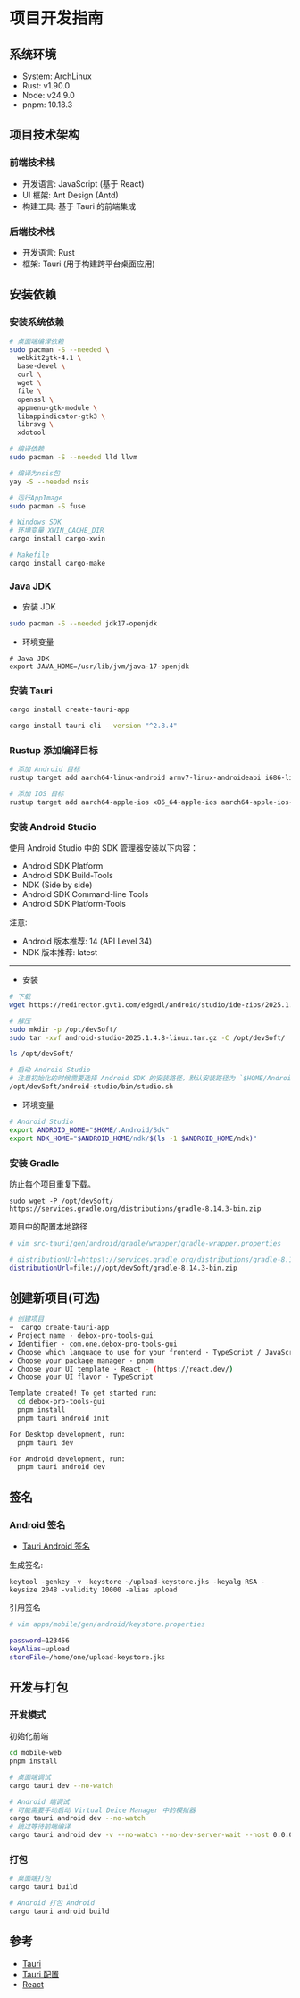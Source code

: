 # 项目开发指南

## 系统环境

- System: ArchLinux
- Rust: v1.90.0
- Node: v24.9.0
- pnpm: 10.18.3

## 项目技术架构

### 前端技术栈

- 开发语言: JavaScript (基于 React)
- UI 框架: Ant Design (Antd)
- 构建工具: 基于 Tauri 的前端集成

### 后端技术栈

- 开发语言: Rust
- 框架: Tauri (用于构建跨平台桌面应用)

## 安装依赖

### 安装系统依赖

```sh
# 桌面端编译依赖
sudo pacman -S --needed \
  webkit2gtk-4.1 \
  base-devel \
  curl \
  wget \
  file \
  openssl \
  appmenu-gtk-module \
  libappindicator-gtk3 \
  librsvg \
  xdotool

# 编译依赖
sudo pacman -S --needed lld llvm

# 编译为nsis包
yay -S --needed nsis

# 运行AppImage
sudo pacman -S fuse

# Windows SDK
# 环境变量 XWIN_CACHE_DIR
cargo install cargo-xwin

# Makefile
cargo install cargo-make
```

### Java JDK

- 安装 JDK

```sh
sudo pacman -S --needed jdk17-openjdk
```

- 环境变量

```shell
# Java JDK
export JAVA_HOME=/usr/lib/jvm/java-17-openjdk
```

### 安装 Tauri

```sh
cargo install create-tauri-app

cargo install tauri-cli --version "^2.8.4"
```

### Rustup 添加编译目标

```sh
# 添加 Android 目标
rustup target add aarch64-linux-android armv7-linux-androideabi i686-linux-android x86_64-linux-android

# 添加 IOS 目标
rustup target add aarch64-apple-ios x86_64-apple-ios aarch64-apple-ios-sim
```

### 安装 Android Studio

使用 Android Studio 中的 SDK 管理器安装以下内容：

- Android SDK Platform
- Android SDK Build-Tools
- NDK (Side by side)
- Android SDK Command-line Tools
- Android SDK Platform-Tools

注意:

- Android 版本推荐: 14 (API Level 34)
- NDK 版本推荐: latest

---

- 安装

```sh
# 下载
wget https://redirector.gvt1.com/edgedl/android/studio/ide-zips/2025.1.4.8/android-studio-2025.1.4.8-linux.tar.gz

# 解压
sudo mkdir -p /opt/devSoft/
sudo tar -xvf android-studio-2025.1.4.8-linux.tar.gz -C /opt/devSoft/

ls /opt/devSoft/

# 启动 Android Studio
# 注意初始化的时候需要选择 Android SDK 的安装路径，默认安装路径为 `$HOME/Android/Sdk`, 这里调整为 `$HOME/Android/Sdk`。
/opt/devSoft/android-studio/bin/studio.sh
```

- 环境变量

```sh
# Android Studio
export ANDROID_HOME="$HOME/.Android/Sdk"
export NDK_HOME="$ANDROID_HOME/ndk/$(ls -1 $ANDROID_HOME/ndk)"
```

### 安装 Gradle

防止每个项目重复下载。

```shell
sudo wget -P /opt/devSoft/ https://services.gradle.org/distributions/gradle-8.14.3-bin.zip
```

项目中的配置本地路径

```sh
# vim src-tauri/gen/android/gradle/wrapper/gradle-wrapper.properties

# distributionUrl=https\://services.gradle.org/distributions/gradle-8.14.3-bin.zip
distributionUrl=file:///opt/devSoft/gradle-8.14.3-bin.zip
```

## 创建新项目(可选)

```sh
# 创建项目
➜  cargo create-tauri-app
✔ Project name · debox-pro-tools-gui
✔ Identifier · com.one.debox-pro-tools-gui
✔ Choose which language to use for your frontend · TypeScript / JavaScript - (pnpm, yarn, npm, deno, bun)
✔ Choose your package manager · pnpm
✔ Choose your UI template · React - (https://react.dev/)
✔ Choose your UI flavor · TypeScript

Template created! To get started run:
  cd debox-pro-tools-gui
  pnpm install
  pnpm tauri android init

For Desktop development, run:
  pnpm tauri dev

For Android development, run:
  pnpm tauri android dev
```

## 签名

### Android 签名

- [Tauri Android 签名](https://tauri.app/distribute/sign/android/)

生成签名:

```shell
keytool -genkey -v -keystore ~/upload-keystore.jks -keyalg RSA -keysize 2048 -validity 10000 -alias upload
```

引用签名

```sh
# vim apps/mobile/gen/android/keystore.properties

password=123456
keyAlias=upload
storeFile=/home/one/upload-keystore.jks
```

## 开发与打包

### 开发模式

初始化前端

```sh
cd mobile-web
pnpm install
```

```sh
# 桌面端调试
cargo tauri dev --no-watch

# Android 端调试
# 可能需要手动启动 Virtual Deice Manager 中的模拟器
cargo tauri android dev --no-watch
# 跳过等待前端编译
cargo tauri android dev -v --no-watch --no-dev-server-wait --host 0.0.0.0 --port 1430
```

### 打包

```sh
# 桌面端打包
cargo tauri build

# Android 打包 Android
cargo tauri android build
```

## 参考

- [Tauri](https://tauri.app/start/)
- [Tauri 配置](https://tauri.app/reference/config/)
- [React](https://react.dev/)

